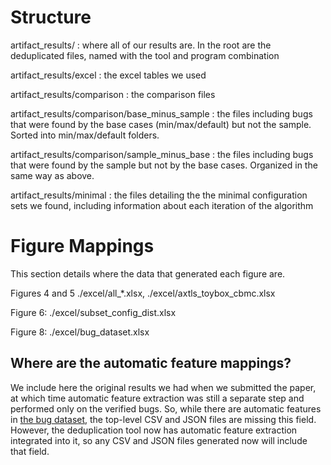 # Structure

artifact_results/ : where all of our results are. In the root are the deduplicated files, named with the tool and program combination

artifact_results/excel : the excel tables we used

artifact_results/comparison : the comparison files

artifact_results/comparison/base_minus_sample : the files including bugs that were found by the base cases (min/max/default) but not the sample. Sorted into min/max/default folders.

artifact_results/comparison/sample_minus_base : the files including bugs that were found by the sample but not by the base cases. Organized in the same way as above.

artifact_results/minimal : the files detailing the the minimal configuration sets we found, including information about each iteration of the algorithm

# Figure Mappings

This section details where the data that generated each figure are.

Figures 4 and 5 ./excel/all_\*.xlsx, ./excel/axtls_toybox_cbmc.xlsx

Figure 6: ./excel/subset_config_dist.xlsx

Figure 8: ./excel/bug_dataset.xlsx

## Where are the automatic feature mappings?

We include here the original results we had when we submitted the paper, at which time automatic feature extraction was still a separate step and performed only on the verified bugs. So, while there are automatic features in [the bug dataset](./excel/bug_dataset.xlsx), the top-level CSV and JSON files are missing this field. However, the deduplication tool now has automatic feature extraction integrated into it, so any CSV and JSON files generated now will include that field.
